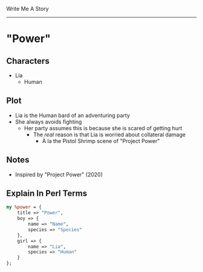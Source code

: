 Write Me A Story
****************

"Power"
=======

Characters
----------
- Lia
	- Human

Plot
----
- Lia is the Human bard of an adventuring party
- She always avoids fighting
	- Her party assumes this is because she is scared of getting hurt
		- The _real_ reason is that Lia is worried about collateral damage
			- À la the Pistol Shrimp scene of "Project Power"

Notes
-----
- Inspired by "Project Power" (2020)

Explain In Perl Terms
---------------------
<!--Because I find Perl hashes the most readable at a glance-->
```pl
my %power = {
	title => "Power",
	boy => {
		name => "Name",
		species => "Species"
	},
	girl => {
		name => "Lia",
		species => "Human"
	}
};
```